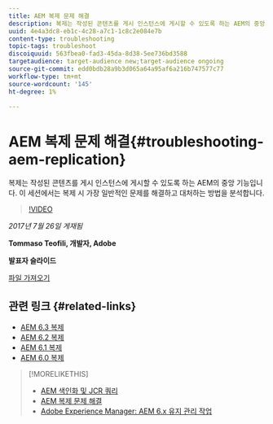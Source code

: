 ```yaml
---
title: AEM 복제 문제 해결
description: 복제는 작성된 콘텐츠를 게시 인스턴스에 게시할 수 있도록 하는 AEM의 중앙 기능입니다. 이 세션에서는 복제 시 가장 일반적인 문제를 해결하고 대처하는 방법을 분석합니다.
uuid: 4e4a3dc8-eb1c-4c28-a7c1-1c8c2e084e7b
content-type: troubleshooting
topic-tags: troubleshoot
discoiquuid: 563fbea0-fad3-45da-8d38-5ee736bd3588
targetaudience: target-audience new;target-audience ongoing
source-git-commit: edd0bdb28a9b3d065a64a95af6a216b747577c77
workflow-type: tm+mt
source-wordcount: '145'
ht-degree: 1%

---
```


# AEM 복제 문제 해결{#troubleshooting-aem-replication}

복제는 작성된 콘텐츠를 게시 인스턴스에 게시할 수 있도록 하는 AEM의 중앙 기능입니다. 이 세션에서는 복제 시 가장 일반적인 문제를 해결하고 대처하는 방법을 분석합니다.

>[!VIDEO](https://video.tv.adobe.com/v/19282/?quality=9)

*2017년 7월 26일 게재됨*

**Tommaso Teofili, 개발자, Adobe**

**발표자 슬라이드**

[파일 가져오기](assets/aem-gems-troubleshooting-aem-replication.pdf)

## 관련 링크 {#related-links}

* [AEM 6.3 복제](https://docs.adobe.com/docs/en/aem/6-3/deploy/configuring/replication.html)
* [AEM 6.2 복제](https://docs.adobe.com/docs/en/aem/6-2/deploy/configuring/replication.html)
* [AEM 6.1 복제](https://docs.adobe.com/docs/en/aem/6-1/deploy/configuring/replication.html)
* [AEM 6.0 복제](https://docs.adobe.com/docs/en/aem/6-0/deploy/configuring/replication.html)

>[!MORELIKETHIS]
>
>* [AEM 색인화 및 JCR 쿼리](aem-indexing-jcr-query.md)
>* [AEM 복제 문제 해결](aem-troubleshooting-aem-replication.md)
>* [Adobe Experience Manager: AEM 6.x 유지 관리 작업](https://helpx.adobe.com/experience-manager/kt/eseminars/ccoo-aem-Aug-register.html)

